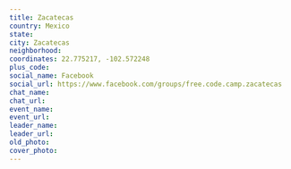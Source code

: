 ```yaml
---
title: Zacatecas
country: Mexico
state: 
city: Zacatecas
neighborhood: 
coordinates: 22.775217, -102.572248
plus_code:
social_name: Facebook
social_url: https://www.facebook.com/groups/free.code.camp.zacatecas
chat_name:
chat_url:
event_name:
event_url:
leader_name:
leader_url:
old_photo: 
cover_photo:
---
```


